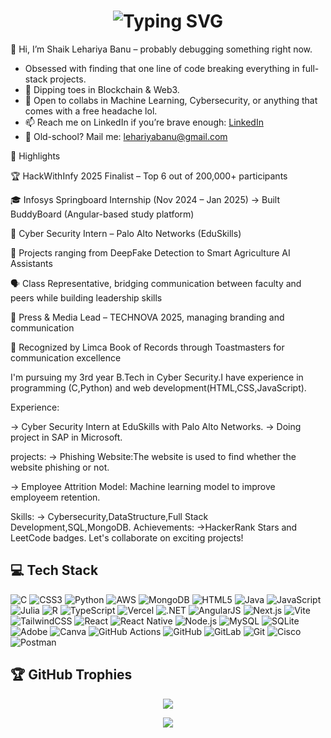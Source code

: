 
<h1 align="center">
  <img src="https://readme-typing-svg.demolab.com?font=Fira+Code&weight=600&size=28&pause=1000&color=32CD32&center=true&vCenter=true&width=900&lines=Welcome+to+my+GitHub+-+I'm+Shaik+Lehariya+Banu" alt="Typing SVG" />
</h1>

👋 Hi, I’m Shaik Lehariya Banu – probably debugging something right now.
- Obsessed with finding that one line of code breaking everything in full-stack projects.
- 🌱 Dipping toes in Blockchain & Web3.
- 💞️ Open to collabs in Machine Learning, Cybersecurity, or anything that comes with a free headache lol.
- 📫 Reach me on LinkedIn if you’re brave enough: [LinkedIn](https://www.linkedin.com/in/lehariya-banu-08b7352a2/)
- 📧 Old-school? Mail me: lehariyabanu@gmail.com

🌟 Highlights

🏆 HackWithInfy 2025 Finalist – Top 6 out of 200,000+ participants

🎓 Infosys Springboard Internship (Nov 2024 – Jan 2025) → Built BuddyBoard (Angular-based study platform)

🔐 Cyber Security Intern – Palo Alto Networks (EduSkills)

🤖 Projects ranging from DeepFake Detection to Smart Agriculture AI Assistants

🗣️ Class Representative, bridging communication between faculty and peers while building leadership skills

🎤 Press & Media Lead – TECHNOVA 2025, managing branding and communication

🏅 Recognized by Limca Book of Records through Toastmasters for communication excellence


I'm pursuing my 3rd year B.Tech in Cyber Security.I have experience in programming (C,Python) and web development(HTML,CSS,JavaScript).

Experience:

-> Cyber Security Intern at EduSkills with Palo Alto Networks.
-> Doing project in SAP in Microsoft.

projects:
-> Phishing Website:The website is used to find whether the website phishing or not.

-> Employee Attrition Model: Machine learning model to improve employeem retention.

Skills:
-> Cybersecurity,DataStructure,Full Stack Development,SQL,MongoDB.
Achievements:
->HackerRank Stars and LeetCode badges.
Let's collaborate on exciting projects!


## 💻 Tech Stack

![C](https://img.shields.io/badge/C-00599C?style=for-the-badge&logo=c&logoColor=white)
![CSS3](https://img.shields.io/badge/CSS3-1572B6?style=for-the-badge&logo=css3&logoColor=white)
![Python](https://img.shields.io/badge/Python-3776AB?style=for-the-badge&logo=python&logoColor=white)
![AWS](https://img.shields.io/badge/AWS-232F3E?style=for-the-badge&logo=amazon-aws&logoColor=white)
![MongoDB](https://img.shields.io/badge/MongoDB-4EA94B?style=for-the-badge&logo=mongodb&logoColor=white)
![HTML5](https://img.shields.io/badge/HTML5-E34F26?style=for-the-badge&logo=html5&logoColor=white)
![Java](https://img.shields.io/badge/Java-ED8B00?style=for-the-badge&logo=java&logoColor=white)
![JavaScript](https://img.shields.io/badge/JavaScript-F7DF1E?style=for-the-badge&logo=javascript&logoColor=black)
![Julia](https://img.shields.io/badge/Julia-9558B2?style=for-the-badge&logo=julia&logoColor=white)
![R](https://img.shields.io/badge/R-276DC3?style=for-the-badge&logo=r&logoColor=white)
![TypeScript](https://img.shields.io/badge/TypeScript-007ACC?style=for-the-badge&logo=typescript&logoColor=white)
![Vercel](https://img.shields.io/badge/Vercel-000000?style=for-the-badge&logo=vercel&logoColor=white)
![.NET](https://img.shields.io/badge/.NET-512BD4?style=for-the-badge&logo=dotnet&logoColor=white)
![AngularJS](https://img.shields.io/badge/AngularJS-E23237?style=for-the-badge&logo=angularjs&logoColor=white)
![Next.js](https://img.shields.io/badge/Next.js-000000?style=for-the-badge&logo=nextdotjs&logoColor=white)
![Vite](https://img.shields.io/badge/Vite-646CFF?style=for-the-badge&logo=vite&logoColor=white)
![TailwindCSS](https://img.shields.io/badge/TailwindCSS-06B6D4?style=for-the-badge&logo=tailwindcss&logoColor=white)
![React](https://img.shields.io/badge/React-20232A?style=for-the-badge&logo=react&logoColor=61DAFB)
![React Native](https://img.shields.io/badge/React_Native-20232A?style=for-the-badge&logo=react&logoColor=61DAFB)
![Node.js](https://img.shields.io/badge/Node.js-43853D?style=for-the-badge&logo=node.js&logoColor=white)
![MySQL](https://img.shields.io/badge/MySQL-005C84?style=for-the-badge&logo=mysql&logoColor=white)
![SQLite](https://img.shields.io/badge/SQLite-07405E?style=for-the-badge&logo=sqlite&logoColor=white)
![Adobe](https://img.shields.io/badge/Adobe-FF0000?style=for-the-badge&logo=adobe&logoColor=white)
![Canva](https://img.shields.io/badge/Canva-00C4CC?style=for-the-badge&logo=canva&logoColor=white)
![GitHub Actions](https://img.shields.io/badge/GitHub_Actions-2088FF?style=for-the-badge&logo=githubactions&logoColor=white)
![GitHub](https://img.shields.io/badge/GitHub-181717?style=for-the-badge&logo=github&logoColor=white)
![GitLab](https://img.shields.io/badge/GitLab-FC6D26?style=for-the-badge&logo=gitlab&logoColor=white)
![Git](https://img.shields.io/badge/GIT-E44C30?style=for-the-badge&logo=git&logoColor=white)
![Cisco](https://img.shields.io/badge/Cisco-1BA0D7?style=for-the-badge&logo=cisco&logoColor=white)
![Postman](https://img.shields.io/badge/Postman-FF6C37?style=for-the-badge&logo=postman&logoColor=white)


## 🏆 GitHub Trophies

<p align="center">
  <img src="https://github-profile-trophy.vercel.app/?username=lehariya&theme=radical&no-frame=true&margin-w=10&margin-h=10&title=MultiLanguage,Repositories,Commits,PullRequest,Followers,Issues,Experience,Stars" />
</p>

<p align="center">
  <img src="https://github-profile-trophy.vercel.app/?username=lehariya&theme=radical&no-frame=true&margin-w=10&margin-h=10&title=Reviews" />
</p>
